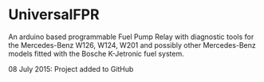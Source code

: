 # UniversalFPR
An arduino based programmable Fuel Pump Relay with diagnostic tools for the Mercedes-Benz W126, W124, W201 and possibly other Mercedes-Benz models fitted with the Bosche K-Jetronic fuel system.

08 July 2015:
Project added to GitHub

